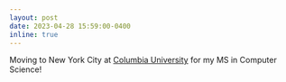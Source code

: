 ```yaml
---
layout: post
date: 2023-04-28 15:59:00-0400
inline: true
---
```


Moving to New York City at [Columbia University](https://www.columbia.edu/) for my MS in Computer Science!